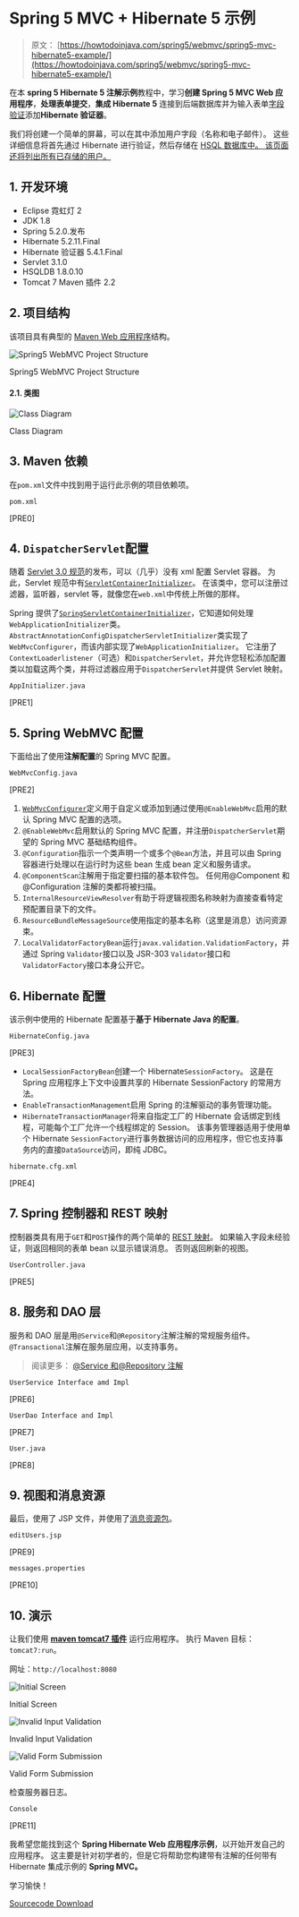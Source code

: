 # Spring 5 MVC + Hibernate 5 示例

> 原文： [https://howtodoinjava.com/spring5/webmvc/spring5-mvc-hibernate5-example/](https://howtodoinjava.com/spring5/webmvc/spring5-mvc-hibernate5-example/)

在本 **spring 5 Hibernate 5 注解示例**教程中，学习**创建 Spring 5 MVC Web 应用程序**，**处理表单提交**，**集成 Hibernate 5** 连接到后端数据库并为输入表单[字段验证](https://howtodoinjava.com/resteasy/resteasy-bean-validation-using-hibernate-validator-provider/)添加**Hibernate 验证器**。

我们将创建一个简单的屏幕，可以在其中添加用户字段（名称和电子邮件）。 这些详细信息将首先通过 Hibernate 进行验证，然后存储在 [HSQL 数据库中。 该页面还将列出所有已存储的用户。](https://howtodoinjava.com/hibernate/hibernate-4-using-in-memory-database-with-hibernate/)

## 1\. 开发环境

*   Eclipse 霓虹灯 2
*   JDK 1.8
*   Spring 5.2.0.发布
*   Hibernate 5.2.11.Final
*   Hibernate 验证器 5.4.1.Final
*   Servlet 3.1.0
*   HSQLDB 1.8.0.10
*   Tomcat 7 Maven 插件 2.2

## 2\. 项目结构

该项目具有典型的 [Maven Web 应用程序](https://howtodoinjava.com/maven/how-to-create-a-eclipse-web-application-using-maven/)结构。

![Spring5 WebMVC Project Structure](img/197fcba8079122f9316e666a8d20d0f3.jpg)

Spring5 WebMVC Project Structure

#### 2.1. 类图

![Class Diagram](img/aab191dab0f1f75f2fdc6bc576569740.jpg)

Class Diagram

## 3\. Maven 依赖

在`pom.xml`文件中找到用于运行此示例的项目依赖项。

`pom.xml`

[PRE0]

## 4\. `DispatcherServlet`配置

随着 [Servlet 3.0 规范](https://download.oracle.com/otndocs/jcp/servlet-3.0-fr-oth-JSpec/)的发布，可以（几乎）没有 xml 配置 Servlet 容器。 为此，Servlet 规范中有[`ServletContainerInitializer`](https://docs.oracle.com/javaee/7/api/javax/servlet/ServletContainerInitializer.html)。 在该类中，您可以注册过滤器，监听器，servlet 等，就像您在`web.xml`中传统上所做的那样。

Spring 提供了[`SpringServletContainerInitializer`](https://docs.spring.io/spring/docs/current/javadoc-api/org/springframework/web/SpringServletContainerInitializer.html)，它知道如何处理`WebApplicationInitializer`类。 `AbstractAnnotationConfigDispatcherServletInitializer`类实现了`WebMvcConfigurer`，而该内部实现了`WebApplicationInitializer`。 它注册了`ContextLoaderlistener`（可选）和`DispatcherServlet`，并允许您轻松添加配置类以加载这两个类，并将过滤器应用于`DispatcherServlet`并提供 Servlet 映射。

`AppInitializer.java`

[PRE1]

## 5\. Spring WebMVC 配置

下面给出了使用**注解配置**的 Spring MVC 配置。

`WebMvcConfig.java`

[PRE2]

1.  [`WebMvcConfigurer`](https://docs.spring.io/spring-framework/docs/current/javadoc-api/org/springframework/web/servlet/config/annotation/WebMvcConfigurer.html)定义用于自定义或添加到通过使用`@EnableWebMvc`启用的默认 Spring MVC 配置的选项。
2.  `@EnableWebMvc`启用默认的 Spring MVC 配置，并注册`DispatcherServlet`期望的 Spring MVC 基础结构组件。
3.  `@Configuration`指示一个类声明一个或多个`@Bean`方法，并且可以由 Spring 容器进行处理以在运行时为这些 bean 生成 bean 定义和服务请求。
4.  `@ComponentScan`注解用于指定要扫描的基本软件包。 任何用@Component 和@Configuration 注解的类都将被扫描。
5.  `InternalResourceViewResolver`有助于将逻辑视图名称映射为直接查看特定预配置目录下的文件。
6.  `ResourceBundleMessageSource`使用指定的基本名称（这里是消息）访问资源束。
7.  `LocalValidatorFactoryBean`运行`javax.validation.ValidationFactory`，并通过 Spring `Validator`接口以及 JSR-303 `Validator`接口和`ValidatorFactory`接口本身公开它。

## 6\. Hibernate 配置

该示例中使用的 Hibernate 配置基于**基于 Hibernate Java 的配置**。

`HibernateConfig.java`

[PRE3]

*   `LocalSessionFactoryBean`创建一个 Hibernate`SessionFactory`。 这是在 Spring 应用程序上下文中设置共享的 Hibernate SessionFactory 的常用方法。
*   `EnableTransactionManagement`启用 Spring 的注解驱动的事务管理功能。
*   `HibernateTransactionManager`将来自指定工厂的 Hibernate 会话绑定到线程，可能每个工厂允许一个线程绑定的 Session。 该事务管理器适用于使用单个 Hibernate `SessionFactory`进行事务数据访问的应用程序，但它也支持事务内的直接`DataSource`访问，即纯 JDBC。

`hibernate.cfg.xml`

[PRE4]

## 7\. Spring 控制器和 REST 映射

控制器类具有用于`GET`和`POST`操作的两个简单的 [REST 映射](https://howtodoinjava.com/spring5/webmvc/controller-getmapping-postmapping/)。 如果输入字段未经验证，则返回相同的表单 bean 以显示错误消息。 否则返回刷新的视图。

`UserController.java`

[PRE5]

## 8\. 服务和 DAO 层

服务和 DAO 层是用`@Service`和`@Repository`注解注解的常规服务组件。 `@Transactional`注解在服务层应用，以支持事务。

> 阅读更多： [@Service 和@Repository 注解](https://howtodoinjava.com/spring/spring-core/how-to-use-spring-component-repository-service-and-controller-annotations/)

`UserService Interface amd Impl`

[PRE6]

`UserDao Interface and Impl`

[PRE7]

`User.java`

[PRE8]

## 9\. 视图和消息资源

最后，使用了 JSP 文件，并使用了[消息资源包](https://howtodoinjava.com/spring-core/resolving-text-messages-in-spring-resourcebundlemessagesource-example/)。

`editUsers.jsp`

[PRE9]

`messages.properties`

[PRE10]

## 10\. 演示

让我们使用 [**maven tomcat7 插件**](https://howtodoinjava.com/maven/tomcat-maven-plugin-example/) 运行应用程序。 执行 Maven 目标：`tomcat7:run`。

网址：`http://localhost:8080`

![Initial Screen](img/0ed651b37eefc946828d2cb5f9fcb05f.jpg)

Initial Screen

![Invalid Input Validation](img/aad45517b4cce1eecde88d0d74ecbe6d.jpg)

Invalid Input Validation

![Valid Form Submission](img/0d5b9e250a96f121207091ab2a9f4ec5.jpg)

Valid Form Submission

检查服务器日志。

`Console`

[PRE11]

我希望您能找到这个 **Spring Hibernate Web 应用程序示例**，以开始开发自己的应用程序。 这主要是针对初学者的，但是它将帮助您构建带有注解的任何带有 Hibernate 集成示例的 **Spring MVC。**

学习愉快！

[Sourcecode Download](https://github.com/lokeshgupta1981/spring-webmvc)